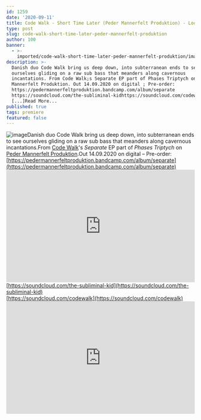 ```yaml
---
id: 1259
date: '2020-09-11'
title: Code Walk - Short Time Later (Peder Mannerfelt Produktion) - Loose Lips
type: post
slug: code-walk-short-time-later-peder-mannerfelt-produktion
author: 100
banner:
  - >-
    imported/code-walk-short-time-later-peder-mannerfelt-produktion/image1259.jpeg
description: >-
  Danish duo Code Walk bring us deep down, into subterranean ends to see
  ourselves gliding on a raw sub bass that meanders along cavernous
  incantations. From Code Walk;s Separate EP part of Phases Triptych on Peder
  Mannerfelt Produktion. Out 14.09.2020 on digital ; Pre-order:
  https://pedermannerfeltproduktion.bandcamp.com/album/separate
  https://soundcloud.com/the-subliminal-kidhttps://soundcloud.com/codewalk
  [...]Read More...
published: true
tags: premiere
featured: false
---
```

![image](../imported/code-walk-short-time-later-peder-mannerfelt-produktion/image1259.jpeg)Danish duo Code Walk bring us deep down, into subterranean ends to see ourselves gliding on a raw sub bass that meanders along cavernous incantations.From [Code Walk](https://www.residentadvisor.net/dj/codewalk)'s _Separate_ EP part of _Phases Triptych_ on [Peder Mannerfelt Produktion](https://pedermannerfeltproduktion.bandcamp.com/).Out 14.09.2020 on digital – Pre-order: [https://pedermannerfeltproduktion.bandcamp.com/album/separate](https://pedermannerfeltproduktion.bandcamp.com/album/separate)<iframe width='100%' height='300' scrolling='no' frameborder='no' allow='autoplay' src='https://w.soundcloud.com/player/?url=https%3A//api.soundcloud.com/tracks/891571210&color=%23ff5500&auto_play=false&hide_related=false&show_comments=true&show_user=true&show_reposts=false&show_teaser=true'></iframe>[https://soundcloud.com/the-subliminal-kid](https://soundcloud.com/the-subliminal-kid)  
[https://soundcloud.com/codewalk](https://soundcloud.com/codewalk)<iframe width='100%' height='300' scrolling='no' frameborder='no' allow='autoplay' src='https://www.youtube.com/embed/RKNZiu2dHxU'></iframe>